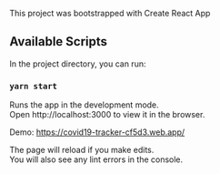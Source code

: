 This project was bootstrapped with Create React App

## Available Scripts

In the project directory, you can run:

### `yarn start`

Runs the app in the development mode.\
Open http://localhost:3000 to view it in the browser.

Demo: https://covid19-tracker-cf5d3.web.app/

The page will reload if you make edits.\
You will also see any lint errors in the console.
